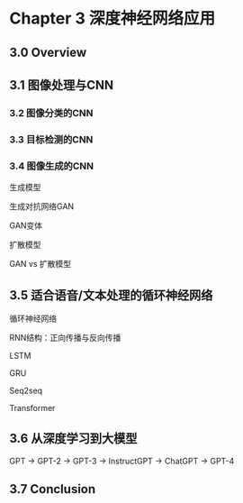 # Chapter 3 深度神经网络应用

## 3.0 Overview

## 3.1 图像处理与CNN

### 3.2 图像分类的CNN

### 3.3 目标检测的CNN

### 3.4 图像生成的CNN

生成模型

生成对抗网络GAN

GAN变体

扩散模型

GAN vs 扩散模型

## 3.5 适合语音/文本处理的循环神经网络

循环神经网络

RNN结构：正向传播与反向传播

LSTM

GRU

Seq2seq

Transformer

## 3.6 从深度学习到大模型

GPT -> GPT-2 -> GPT-3 -> InstructGPT -> ChatGPT -> GPT-4

## 3.7 Conclusion